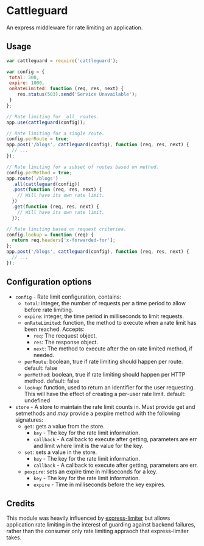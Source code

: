 # Cattleguard

An express middleware for rate limiting an application.

## Usage

```javascript
var cattleguard = require('cattleguard');

var config = {
 total: 300,
 expire: 1000,
 onRateLimited: function (req, res, next) {
    res.status(503).send('Service Unavailable');
 }
};

// Rate limiting for _all_ routes.
app.use(cattleguard(config));

// Rate limiting for a single route.
config.perRoute = true;
app.post('/blogs', cattleguard(config), function (req, res, next) {
  // ...
});

// Rate limiting for a subset of routes based on method.
config.perMethod = true;
app.route('/blogs')
  .all(cattleguard(config))
  .post(function (req, res, next) {
    // Will have its own rate limit.
  })
  .get(function (req, res, next) {
    // Will have its own rate limit.
  });

// Rate limiting based on request criteriea.
config.lookup = function (req) {
  return req.headers['x-forwarded-for'];
};
app.post('/blogs', cattleguard(config), function (req, res, next) {
  // ...
});

```

## Configuration options

* `config` - Rate limit configuration, contains:
  * `total`: integer, the number of requests per a time period to allow before
    rate limiting.
  * `expire`: integer, the time period in milliseconds to limit requests.
  * `onRateLimited`: function, the method to execute when a rate limit has been
    reached. Accepts:
      * `req`: The reequest object.
      * `res`: The response object.
      * `next`: The method to execute after the on rate limited method, if
        needed.
  * `perRoute`: boolean, true if rate limiting should happen per route.
    default: false
  * `perMethod`: boolean, true if rate limiting should happen per HTTP method.
    default: false
  * `lookup`: function, used to return an identifier for the user requesting.
    This will have the effect of creating a per-user rate limit.
    default: undefined
* `store` - A store to maintain the rate limit counts in. Must provide get and
  setmethods and _may_ provide a pexpire method with the following signatures:
  * `get`: gets a value from the store.
    * `key` - The key for the rate limit information.
    * `callback` - A callback to execute after getting, parameters are err and
      limit where limit is the value for the key.
  * `set`: sets a value in the store.
    * `key` - The key for the rate limit information.
    * `callback` - A callback to execute after getting, parameters are err.
  * `pexpire`: sets an expire time in milliseconds for a key.
    * `key` - The key for the rate limit information.
    * `expire` - Time in milliseconds before the key expires.

## Credits

This module was heavily influenced by [express-limiter](https://www.npmjs.com/package/express-limiter) but allows application rate limiting in the interest of guarding
against backend failures, rather than the consumer only rate limiting appraoch that
express-limiter takes.

